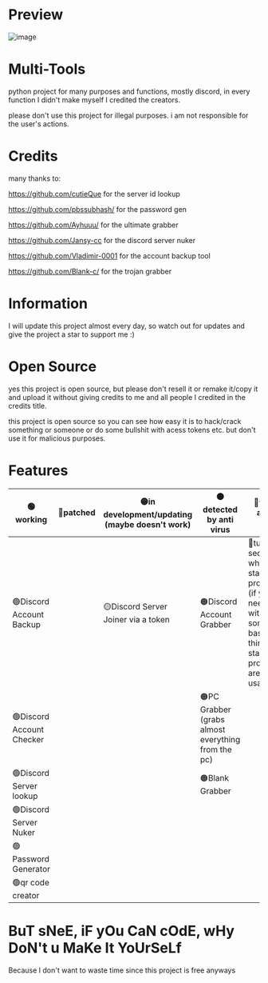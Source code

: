 # Preview
![image](https://media.discordapp.net/attachments/1023335164388069497/1056534741962203246/image.png)

# Multi-Tools
python project for many purposes and functions, mostly discord, in every function I didn't make myself I credited the creators.

please don't use this project for illegal purposes. i am not responsible for the user's actions.

# Credits
many thanks to:

https://github.com/cutieQue for the server id lookup

https://github.com/pbssubhash/ for the password gen 

https://github.com/Ayhuuu/ for the ultimate grabber 

https://github.com/Jansy-cc for the discord server nuker 

https://github.com/Vladimir-0001 for the account backup tool

https://github.com/Blank-c/ for the trojan grabber

# Information
I will update this project almost every day, so watch out for updates and give the project a star to support me :)

# Open Source
yes this project is open source, but please don't resell it or remake it/copy it and upload it without giving credits to me and all people I credited in the credits title.

this project is open source so you can see how easy it is to hack/crack something or someone or do some bullshit with acess tokens etc. but don't use it for malicious purposes.

# Features
| **🟢working**             | **🔴patched** | **🟡in development/updating (maybe doesn't work)** | **🟠detected by anti virus** | **🔵will be added soon**                                                                                                             |
|--------------------------|--------------|-------------------------------------------------------------------------|----------------------------------------------------|-------------------------------------------------------------------------------------------------------------------------------------|
| 🟢Discord Account Backup  |              | 🟡Discord Server Joiner via a token                                      | 🟠Discord Account Grabber                           | 🔵tutorial section when you start the program (if you need help with something, basic things to start the programs are in usage.txt) |
| 🟢Discord Account Checker |              |                                                                         | 🟠PC Grabber (grabs almost everything from the pc)  |                                                                                                                                     |
| 🟢Discord Server lookup   |              |                                                                         | 🟠Blank Grabber                                     |                                                                                                                                     |
| 🟢Discord Server Nuker    |              |                                                                         |                                                    |                                                                                                                                     |
| 🟢Password Generator      |              |                                                                         |                                                    |                                                                                                                                     |
| 🟢qr code creator         |              |                                                                         |                   |                                     
# BuT sNeE, iF yOu CaN cOdE, wHy DoN't u MaKe It YoUrSeLf
Because I don't want to waste time since this project is free anyways
